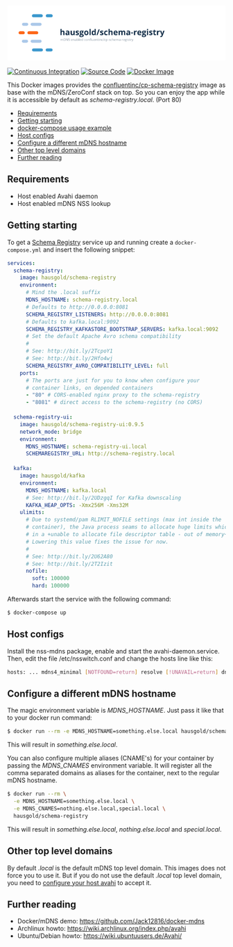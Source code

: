 ![mDNS enabled confluentinc/cp-schema-registry](https://raw.githubusercontent.com/hausgold/docker-schema-registry/master/docs/assets/project.png)

[![Continuous Integration](https://github.com/hausgold/docker-schema-registry/actions/workflows/package.yml/badge.svg?branch=master)](https://github.com/hausgold/docker-schema-registry/actions/workflows/package.yml)
[![Source Code](https://img.shields.io/badge/source-on%20github-blue.svg)](https://github.com/hausgold/docker-schema-registry)
[![Docker Image](https://img.shields.io/badge/image-on%20docker%20hub-blue.svg)](https://hub.docker.com/r/hausgold/schema-registry/)

This Docker images provides the [confluentinc/cp-schema-registry](https://hub.docker.com/r/confluentinc/cp-schema-registry) image as base
with the mDNS/ZeroConf stack on top. So you can enjoy the app
while it is accessible by default as *schema-registry.local*. (Port 80)

- [Requirements](#requirements)
- [Getting starting](#getting-starting)
- [docker-compose usage example](#docker-compose-usage-example)
- [Host configs](#host-configs)
- [Configure a different mDNS hostname](#configure-a-different-mdns-hostname)
- [Other top level domains](#other-top-level-domains)
- [Further reading](#further-reading)

## Requirements

* Host enabled Avahi daemon
* Host enabled mDNS NSS lookup

## Getting starting

To get a [Schema Registry](https://github.com/confluentinc/schema-registry)
service up and running create a `docker-compose.yml` and insert the following
snippet:

```yaml
services:
  schema-registry:
    image: hausgold/schema-registry
    environment:
      # Mind the .local suffix
      MDNS_HOSTNAME: schema-registry.local
      # Defaults to http://0.0.0.0:8081
      SCHEMA_REGISTRY_LISTENERS: http://0.0.0.0:8081
      # Defaults to kafka.local:9092
      SCHEMA_REGISTRY_KAFKASTORE_BOOTSTRAP_SERVERS: kafka.local:9092
      # Set the default Apache Avro schema compatibility
      #
      # See: http://bit.ly/2TcpoY1
      # See: http://bit.ly/2Hfo4wj
      SCHEMA_REGISTRY_AVRO_COMPATIBILITY_LEVEL: full
    ports:
      # The ports are just for you to know when configure your
      # container links, on depended containers
      - "80" # CORS-enabled nginx proxy to the schema-registry
      - "8081" # direct access to the schema-registry (no CORS)

  schema-registry-ui:
    image: hausgold/schema-registry-ui:0.9.5
    network_mode: bridge
    environment:
      MDNS_HOSTNAME: schema-registry-ui.local
      SCHEMAREGISTRY_URL: http://schema-registry.local

  kafka:
    image: hausgold/kafka
    environment:
      MDNS_HOSTNAME: kafka.local
      # See: http://bit.ly/2UDzgqI for Kafka downscaling
      KAFKA_HEAP_OPTS: -Xmx256M -Xms32M
    ulimits:
      # Due to systemd/pam RLIMIT_NOFILE settings (max int inside the
      # container), the Java process seams to allocate huge limits which result
      # in a +unable to allocate file descriptor table - out of memory+ error.
      # Lowering this value fixes the issue for now.
      #
      # See: http://bit.ly/2U62A80
      # See: http://bit.ly/2T2Izit
      nofile:
        soft: 100000
        hard: 100000
```

Afterwards start the service with the following command:

```bash
$ docker-compose up
```

## Host configs

Install the nss-mdns package, enable and start the avahi-daemon.service. Then,
edit the file /etc/nsswitch.conf and change the hosts line like this:

```bash
hosts: ... mdns4_minimal [NOTFOUND=return] resolve [!UNAVAIL=return] dns ...
```

## Configure a different mDNS hostname

The magic environment variable is *MDNS_HOSTNAME*. Just pass it like that to
your docker run command:

```bash
$ docker run --rm -e MDNS_HOSTNAME=something.else.local hausgold/schema-registry
```

This will result in *something.else.local*.

You can also configure multiple aliases (CNAME's) for your container by
passing the *MDNS_CNAMES* environment variable. It will register all the comma
separated domains as aliases for the container, next to the regular mDNS
hostname.

```bash
$ docker run --rm \
  -e MDNS_HOSTNAME=something.else.local \
  -e MDNS_CNAMES=nothing.else.local,special.local \
  hausgold/schema-registry
```

This will result in *something.else.local*, *nothing.else.local* and
*special.local*.

## Other top level domains

By default *.local* is the default mDNS top level domain. This images does not
force you to use it. But if you do not use the default *.local* top level
domain, you need to [configure your host avahi][custom_mdns] to accept it.

## Further reading

* Docker/mDNS demo: https://github.com/Jack12816/docker-mdns
* Archlinux howto: https://wiki.archlinux.org/index.php/avahi
* Ubuntu/Debian howto: https://wiki.ubuntuusers.de/Avahi/

[custom_mdns]: https://wiki.archlinux.org/index.php/avahi#Configuring_mDNS_for_custom_TLD
